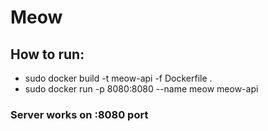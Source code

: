 # Meow

## How to run:
- sudo docker build -t meow-api -f Dockerfile .
- sudo docker run -p 8080:8080 --name meow meow-api
### Server works on :8080 port
